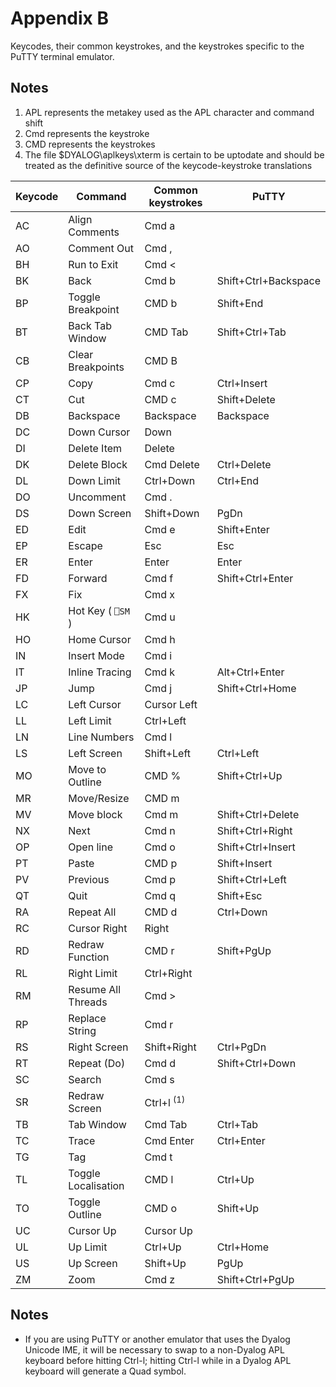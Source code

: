 <h1 class="heading"><span class="name">Appendix B</span></h1>

Keycodes, their common keystrokes, and the keystrokes specific to the PuTTY terminal emulator.

## Notes

1. APL represents the metakey used as the APL character and command shift
2. Cmd represents the keystroke <Ctrl-x>
3. CMD represents the keystrokes <Ctrl-x><Ctrl-x>
4. The file $DYALOG\aplkeys\xterm is certain to be uptodate and should be treated as the definitive source of the keycode-keystroke translations

|Keycode|Command            |Common keystrokes    |PuTTY               |
|-------|-------------------|---------------------|--------------------|
|AC     |Align Comments     |Cmd a                |&nbsp;              |
|AO     |Comment Out        |Cmd ,                |&nbsp;              |
|BH     |Run to Exit        |Cmd <                |&nbsp;              |
|BK     |Back               |Cmd b                |Shift+Ctrl+Backspace|
|BP     |Toggle Breakpoint  |CMD b                |Shift+End           |
|BT     |Back Tab Window    |CMD Tab              |Shift+Ctrl+Tab      |
|CB     |Clear Breakpoints  |CMD B                |&nbsp;              |
|CP     |Copy               |Cmd c                |Ctrl+Insert         |
|CT     |Cut                |CMD c                |Shift+Delete        |
|DB     |Backspace          |Backspace            |Backspace           |
|DC     |Down Cursor        |Down                 |&nbsp;              |
|DI     |Delete Item        |Delete               |&nbsp;              |
|DK     |Delete Block       |Cmd Delete           |Ctrl+Delete         |
|DL     |Down Limit         |Ctrl+Down            |Ctrl+End            |
|DO     |Uncomment          |Cmd .                |&nbsp;              |
|DS     |Down Screen        |Shift+Down           |PgDn                |
|ED     |Edit               |Cmd e                |Shift+Enter         |
|EP     |Escape             |Esc                  |Esc                 |
|ER     |Enter              |Enter                |Enter               |
|FD     |Forward            |Cmd f                |Shift+Ctrl+Enter    |
|FX     |Fix                |Cmd x                |&nbsp;              |
|HK     |Hot Key ( `⎕SM` )  |Cmd u                |&nbsp;              |
|HO     |Home Cursor        |Cmd h                |&nbsp;              |
|IN     |Insert Mode        |Cmd i                |&nbsp;              |
|IT     | Inline Tracing    |Cmd k                |Alt+Ctrl+Enter      |
|JP     |Jump               |Cmd j                |Shift+Ctrl+Home     |
|LC     |Left Cursor        |Cursor Left          |&nbsp;              |
|LL     |Left Limit         |Ctrl+Left            |&nbsp;              |
|LN     |Line Numbers       |Cmd l                |&nbsp;              |
|LS     |Left Screen        |Shift+Left           |Ctrl+Left           |
|MO     |Move to Outline    |CMD %                |Shift+Ctrl+Up       |
|MR     |Move/Resize        |CMD m                |&nbsp;              |
|MV     |Move block         |Cmd m                |Shift+Ctrl+Delete   |
|NX     |Next               |Cmd n                |Shift+Ctrl+Right    |
|OP     |Open line          |Cmd o                |Shift+Ctrl+Insert   |
|PT     |Paste              |CMD p                |Shift+Insert        |
|PV     |Previous           |Cmd p                |Shift+Ctrl+Left     |
|QT     |Quit               |Cmd q                |Shift+Esc           |
|RA     |Repeat All         |CMD d                |Ctrl+Down           |
|RC     |Cursor Right       |Right                |&nbsp;              |
|RD     |Redraw Function    |CMD r                |Shift+PgUp          |
|RL     |Right Limit        |Ctrl+Right           |&nbsp;              |
|RM     |Resume All Threads |Cmd >                |&nbsp;              |
|RP     |Replace String     |Cmd r                |&nbsp;              |
|RS     |Right Screen       |Shift+Right          |Ctrl+PgDn           |
|RT     |Repeat (Do)        |Cmd d                |Shift+Ctrl+Down     |
|SC     |Search             |Cmd s                |&nbsp;              |
|SR     |Redraw Screen      |Ctrl+l <sup>(1)</sup>|&nbsp;              |
|TB     |Tab Window         |Cmd Tab              |Ctrl+Tab            |
|TC     |Trace              |Cmd Enter            |Ctrl+Enter          |
|TG     |Tag                |Cmd t                |&nbsp;              |
|TL     |Toggle Localisation|CMD l                |Ctrl+Up             |
|TO     |Toggle Outline     |CMD o                |Shift+Up            |
|UC     |Cursor Up          |Cursor Up            |&nbsp;              |
|UL     |Up Limit           |Ctrl+Up              |Ctrl+Home           |
|US     |Up Screen          |Shift+Up             |PgUp                |
|ZM     |Zoom               |Cmd z                |Shift+Ctrl+PgUp     |

## Notes

- If you are using PuTTY or another emulator that uses the Dyalog Unicode IME, it will be necessary to swap to a non-Dyalog APL keyboard before hitting Ctrl-l; hitting Ctrl-l while in a Dyalog APL keyboard will generate a Quad symbol.
